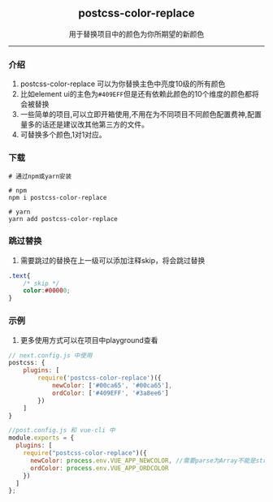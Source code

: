 <div align="center">
  <h2>postcss-color-replace</h2>
  <p>用于替换项目中的颜色为你所期望的新颜色</p>
</div>

---

### 介绍

1. postcss-color-replace 可以为你替换主色中亮度10级的所有颜色
2. 比如element ui的主色为`#409EFF`但是还有依赖此颜色的10个维度的颜色都将会被替换
3. 一些简单的项目,可以立即开箱使用,不用在为不同项目不同颜色配置费神,配置量多的话还是建议改其他第三方的文件。
4. 可替换多个颜色,1对1对应。


### 下载

```shell
# 通过npm或yarn安装

# npm
npm i postcss-color-replace

# yarn
yarn add postcss-color-replace
```

### 跳过替换

1. 需要跳过的替换在上一级可以添加注释skip，将会跳过替换

``` css
.text{
    /* skip */
    color:#00000;
}

```


### 示例

1. 更多使用方式可以在项目中playground查看

``` javascript
// next.config.js 中使用
postcss: {
    plugins: [
        require('postcss-color-replace')({
            newColor: ['#00ca65', '#00ca65'],
            ordColor: ['#409EFF', '#3a8ee6']
        })
    ]
}

```

``` javascript
//post.config.js 和 vue-cli 中
module.exports = {
  plugins: [
    require("postcss-color-replace")({
      newColor: process.env.VUE_APP_NEWCOLOR, //需要parse为Array不能是string
      ordColor: process.env.VUE_APP_ORDCOLOR
    })
  ]
};
```

